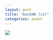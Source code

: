 ```yaml
---
layout: post
title: "BankNN (v1)"
categories: event
---
```

![](https://pics.livejournal.com/quillcraft/pic/001g9e72)
